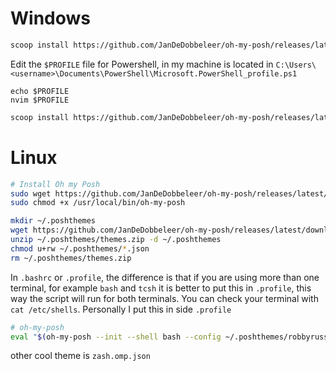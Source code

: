 
# Windows

```bash
scoop install https://github.com/JanDeDobbeleer/oh-my-posh/releases/latest/download/oh-my-posh.json
```

Edit the `$PROFILE` file for Powershell, in my machine is located in `C:\Users\<username>\Documents\PowerShell\Microsoft.PowerShell_profile.ps1`

```
echo $PROFILE
nvim $PROFILE
```

```bash
scoop install https://github.com/JanDeDobbeleer/oh-my-posh/releases/latest/download/oh-my-posh.json
```

# Linux

```bash
# Install Oh my Posh
sudo wget https://github.com/JanDeDobbeleer/oh-my-posh/releases/latest/download/posh-linux-amd64 -O /usr/local/bin/oh-my-posh
sudo chmod +x /usr/local/bin/oh-my-posh
```

```bash
mkdir ~/.poshthemes
wget https://github.com/JanDeDobbeleer/oh-my-posh/releases/latest/download/themes.zip -O ~/.poshthemes/themes.zip
unzip ~/.poshthemes/themes.zip -d ~/.poshthemes
chmod u+rw ~/.poshthemes/*.json
rm ~/.poshthemes/themes.zip
```

In `.bashrc` or `.profile`, the difference is that if you are using more than one terminal, for example `bash` and `tcsh` it is better to put this in `.profile`, this way the script will run for both terminals. You can check your terminal with `cat /etc/shells`. Personally I put this in side `.profile`

```bash
# oh-my-posh
eval "$(oh-my-posh --init --shell bash --config ~/.poshthemes/robbyrussell.omp.json)"
```

other cool theme is `zash.omp.json`
